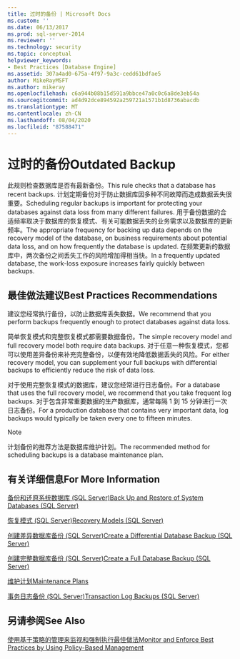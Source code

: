```yaml
---
title: 过时的备份 | Microsoft Docs
ms.custom: ''
ms.date: 06/13/2017
ms.prod: sql-server-2014
ms.reviewer: ''
ms.technology: security
ms.topic: conceptual
helpviewer_keywords:
- Best Practices [Database Engine]
ms.assetid: 307a4ad0-675a-4f97-9a3c-cedd61bdfae5
author: MikeRayMSFT
ms.author: mikeray
ms.openlocfilehash: c6a944b08b15d591a9bbce47a0c0c6a8de3eb54a
ms.sourcegitcommit: ad4d92dce894592a259721a1571b1d8736abacdb
ms.translationtype: MT
ms.contentlocale: zh-CN
ms.lasthandoff: 08/04/2020
ms.locfileid: "87588471"
---
```

# <a name="outdated-backup"></a><span data-ttu-id="24d88-102">过时的备份</span><span class="sxs-lookup"><span data-stu-id="24d88-102">Outdated Backup</span></span>
  <span data-ttu-id="24d88-103">此规则检查数据库是否有最新备份。</span><span class="sxs-lookup"><span data-stu-id="24d88-103">This rule checks that a database has recent backups.</span></span> <span data-ttu-id="24d88-104">计划定期备份对于防止数据库因多种不同故障而造成数据丢失很重要。</span><span class="sxs-lookup"><span data-stu-id="24d88-104">Scheduling regular backups is important for protecting your databases against data loss from many different failures.</span></span> <span data-ttu-id="24d88-105">用于备份数据的合适频率取决于数据库的恢复模式、有关可能数据丢失的业务需求以及数据库的更新频率。</span><span class="sxs-lookup"><span data-stu-id="24d88-105">The appropriate frequency for backing up data depends on the recovery model of the database, on business requirements about potential data loss, and on how frequently the database is updated.</span></span> <span data-ttu-id="24d88-106">在频繁更新的数据库中，两次备份之间丢失工作的风险增加得相当快。</span><span class="sxs-lookup"><span data-stu-id="24d88-106">In a frequently updated database, the work-loss exposure increases fairly quickly between backups.</span></span>  
  
## <a name="best-practices-recommendations"></a><span data-ttu-id="24d88-107">最佳做法建议</span><span class="sxs-lookup"><span data-stu-id="24d88-107">Best Practices Recommendations</span></span>  
 <span data-ttu-id="24d88-108">建议您经常执行备份，以防止数据库丢失数据。</span><span class="sxs-lookup"><span data-stu-id="24d88-108">We recommend that you perform backups frequently enough to protect databases against data loss.</span></span>  
  
 <span data-ttu-id="24d88-109">简单恢复模式和完整恢复模式都需要数据备份。</span><span class="sxs-lookup"><span data-stu-id="24d88-109">The simple recovery model and full recovery model both require data backups.</span></span> <span data-ttu-id="24d88-110">对于任意一种恢复模式，您都可以使用差异备份来补充完整备份，以便有效地降低数据丢失的风险。</span><span class="sxs-lookup"><span data-stu-id="24d88-110">For either recovery model, you can supplement your full backups with differential backups to efficiently reduce the risk of data loss.</span></span>  
  
 <span data-ttu-id="24d88-111">对于使用完整恢复模式的数据库，建议您经常进行日志备份。</span><span class="sxs-lookup"><span data-stu-id="24d88-111">For a database that uses the full recovery model, we recommend that you take frequent log backups.</span></span> <span data-ttu-id="24d88-112">对于包含非常重要数据的生产数据库，通常每隔 1 到 15 分钟进行一次日志备份。</span><span class="sxs-lookup"><span data-stu-id="24d88-112">For a production database that contains very important data, log backups would typically be taken every one to fifteen minutes.</span></span>  
  
> [!NOTE]  
>  <span data-ttu-id="24d88-113">计划备份的推荐方法是数据库维护计划。</span><span class="sxs-lookup"><span data-stu-id="24d88-113">The recommended method for scheduling backups is a database maintenance plan.</span></span>  
  
## <a name="for-more-information"></a><span data-ttu-id="24d88-114">有关详细信息</span><span class="sxs-lookup"><span data-stu-id="24d88-114">For More Information</span></span>  
 [<span data-ttu-id="24d88-115">备份和还原系统数据库 (SQL Server)</span><span class="sxs-lookup"><span data-stu-id="24d88-115">Back Up and Restore of System Databases &#40;SQL Server&#41;</span></span>](../backup-restore/back-up-and-restore-of-system-databases-sql-server.md)  
  
 [<span data-ttu-id="24d88-116">恢复模式 (SQL Server)</span><span class="sxs-lookup"><span data-stu-id="24d88-116">Recovery Models &#40;SQL Server&#41;</span></span>](../backup-restore/recovery-models-sql-server.md)  
  
 [<span data-ttu-id="24d88-117">创建差异数据库备份 (SQL Server)</span><span class="sxs-lookup"><span data-stu-id="24d88-117">Create a Differential Database Backup &#40;SQL Server&#41;</span></span>](../backup-restore/create-a-differential-database-backup-sql-server.md)  
  
 [<span data-ttu-id="24d88-118">创建完整数据库备份 (SQL Server)</span><span class="sxs-lookup"><span data-stu-id="24d88-118">Create a Full Database Backup &#40;SQL Server&#41;</span></span>](../backup-restore/create-a-full-database-backup-sql-server.md)  
  
 [<span data-ttu-id="24d88-119">维护计划</span><span class="sxs-lookup"><span data-stu-id="24d88-119">Maintenance Plans</span></span>](../maintenance-plans/maintenance-plans.md)  
  
 [<span data-ttu-id="24d88-120">事务日志备份 (SQL Server)</span><span class="sxs-lookup"><span data-stu-id="24d88-120">Transaction Log Backups &#40;SQL Server&#41;</span></span>](../backup-restore/transaction-log-backups-sql-server.md)  
  
## <a name="see-also"></a><span data-ttu-id="24d88-121">另请参阅</span><span class="sxs-lookup"><span data-stu-id="24d88-121">See Also</span></span>  
 [<span data-ttu-id="24d88-122">使用基于策略的管理来监视和强制执行最佳做法</span><span class="sxs-lookup"><span data-stu-id="24d88-122">Monitor and Enforce Best Practices by Using Policy-Based Management</span></span>](monitor-and-enforce-best-practices-by-using-policy-based-management.md)  
  
  
